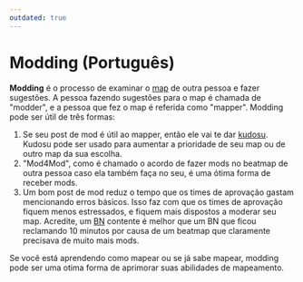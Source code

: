 ```yaml
---
outdated: true
---
```


# Modding (Português)

**Modding** é o processo de examinar o [map](/wiki/Beatmap) de outra pessoa e fazer sugestões. A pessoa fazendo sugestões para o map é chamada de "modder", e a pessoa que fez o map é referida como "mapper". Modding pode ser útil de três formas:

1. Se seu post de mod é útil ao mapper, então ele vai te dar [kudosu](/wiki/Modding/Kudosu). Kudosu pode ser usado para aumentar a prioridade de seu map ou de outro map da sua escolha.
2. "Mod4Mod", como é chamado o acordo de fazer mods no beatmap de outra pessoa caso ela também faça no seu, é uma ótima forma de receber mods.
3. Um bom post de mod reduz o tempo que os times de aprovação gastam mencionando erros básicos. Isso faz com que os times de aprovação fiquem menos estressados, e fiquem mais dispostos a moderar seu map. Acredite, um [BN](/wiki/People/Beatmap_Nominators) contente é melhor que um BN que ficou reclamando 10 minutos por causa de um beatmap que claramente precisava de muito mais mods.

Se você está aprendendo como mapear ou se já sabe mapear, modding pode ser uma otima forma de aprimorar suas abilidades de mapeamento.
